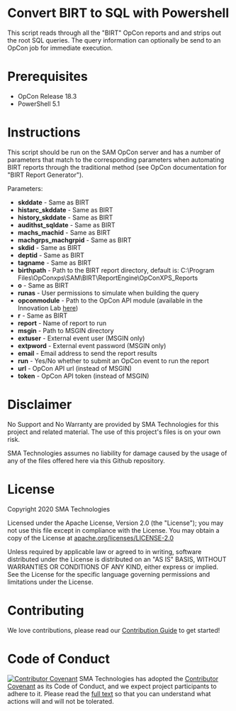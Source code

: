 # Convert BIRT to SQL with Powershell
This script reads through all the "BIRT" OpCon reports and and strips out the root SQL queries.  The query information can optionally be send to an OpCon job for immediate execution.

# Prerequisites
* OpCon Release 18.3
* PowerShell 5.1

# Instructions
This script should be run on the SAM OpCon server and has a number of parameters that match to the corresponding parameters when automating BIRT reports through the traditional method (see OpCon documentation for "BIRT Report Generator").

Parameters:
* <b>skddate</b> - Same as BIRT
* <b>histarc_skddate</b> - Same as BIRT
* <b>history_skddate</b> - Same as BIRT
* <b>audithst_sqldate</b> - Same as BIRT
* <b>machs_machid</b> - Same as BIRT
* <b>machgrps_machgrpid</b> - Same as BIRT
* <b>skdid</b> - Same as BIRT
* <b>deptid</b> - Same as BIRT
* <b>tagname</b> - Same as BIRT
* <b>birthpath</b> - Path to the BIRT report directory, default is: C:\Program Files\OpConxps\SAM\BIRT\ReportEngine\OpConXPS_Reports
* <b>o</b> - Same as BIRT
* <b>runas</b> - User permissions to simulate when building the query
* <b>opconmodule</b> - Path to the OpCon API module (available in the Innovation Lab <a href="https://github.com/SMATechnologies/opcon-rest-api-client-powershell">here</a>)
* <b>r</b> - Same as BIRT
* <b>report</b> - Name of report to run
* <b>msgin</b> - Path to MSGIN directory
* <b>extuser</b> - External event user (MSGIN only)
* <b>extpword</b> - External event password (MSGIN only)
* <b>email</b> - Email address to send the report results
* <b>run</b> - Yes/No whether to submit an OpCon event to run the report
* <b>url</b> - OpCon API url (instead of MSGIN)
* <b>token</b> - OpCon API token (instead of MSGIN)


# Disclaimer
No Support and No Warranty are provided by SMA Technologies for this project and related material. The use of this project's files is on your own risk.

SMA Technologies assumes no liability for damage caused by the usage of any of the files offered here via this Github repository.

# License
Copyright 2020 SMA Technologies

Licensed under the Apache License, Version 2.0 (the "License");
you may not use this file except in compliance with the License.
You may obtain a copy of the License at [apache.org/licenses/LICENSE-2.0](http://www.apache.org/licenses/LICENSE-2.0)

Unless required by applicable law or agreed to in writing, software
distributed under the License is distributed on an "AS IS" BASIS,
WITHOUT WARRANTIES OR CONDITIONS OF ANY KIND, either express or implied.
See the License for the specific language governing permissions and
limitations under the License.

# Contributing
We love contributions, please read our [Contribution Guide](CONTRIBUTING.md) to get started!

# Code of Conduct
[![Contributor Covenant](https://img.shields.io/badge/Contributor%20Covenant-v2.0%20adopted-ff69b4.svg)](code-of-conduct.md)
SMA Technologies has adopted the [Contributor Covenant](CODE_OF_CONDUCT.md) as its Code of Conduct, and we expect project participants to adhere to it. Please read the [full text](CODE_OF_CONDUCT.md) so that you can understand what actions will and will not be tolerated.
